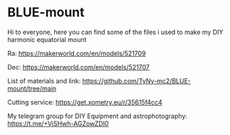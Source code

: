 # BLUE-mount


Hi to everyone, here you can find some of the files i used to make my DIY harmonic equatorial mount

Ra: https://makerworld.com/en/models/521709

Dec: https://makerworld.com/en/models/521707

List of materials and link: https://github.com/TyNy-mc2/BLUE-mount/tree/main

Cutting service: https://get.xometry.eu/r/35615f4cc4

My telegram group for DIY Equipment and astrophotography: https://t.me/+VjSHwh-AGZowZDI0
